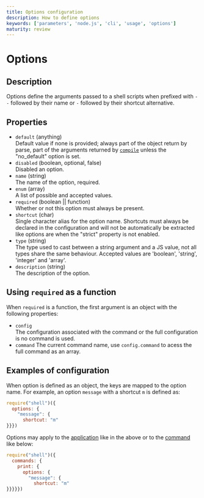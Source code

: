 ```yaml
---
title: Options configuration
description: How to define options
keywords: ['parameters', 'node.js', 'cli', 'usage', 'options']
maturity: review
---
```


# Options

## Description

Options define the arguments passed to a shell scripts when prefixed with `--` followed by their name or `-` followed by their shortcut alternative.

## Properties

* `default` (anything)   
  Default value if none is provided; always part of the object return by parse,
  part of the arguments returned by [`compile`](/api/compile/) unless the "no_default" option is set.
* `disabled` (boolean, optional, false)   
  Disabled an option.
* `name` (string)   
  The name of the option, required.
* `enum` (array)   
  A list of possible and accepted values.
* `required` (boolean || function)   
  Whether or not this option must always be present.
* `shortcut` (char)   
  Single character alias for the option name. Shortcuts must always be declared in the configuration and will not be automatically be extracted like options are when the "strict" property is not enabled.
* `type` (string)   
  The type used to cast between a string argument and a JS value, not all types 
  share the same behaviour. Accepted values are 'boolean', 'string', 'integer'
  and 'array'.
* `description` (string)   
  The description of the option.

## Using `required` as a function

When `required` is a function, the first argument is an object with the following properties:

* `config`   
  The configuration associated with the command or the full configuration is no command is used.
* `command`
  The current command name, use `config.command` to acess the full command as an array.

## Examples of configuration

When option is defined as an object, the keys are mapped to the option name. For example, an option `message` with a shortcut `m` is defined as:

```js
require("shell")({
  options: {
    "message": {
      shortcut: "m"
}}})
```

Options may apply to the [application](./) like in the above or to the [command](./commands/) like below:

```js
require("shell")({
  commands: {
    print: {
      options: {
        "message": {
          shortcut: "m"
}}}}})
```
